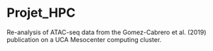 # Projet_HPC
Re-analysis of ATAC-seq data from the Gomez-Cabrero et al. (2019) publication on a UCA Mesocenter computing cluster.
